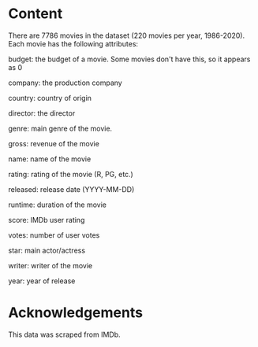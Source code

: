 

# Content
There are 7786 movies in the dataset (220 movies per year, 1986-2020). Each movie has the following attributes:

budget: the budget of a movie. Some movies don't have this, so it appears as 0

company: the production company

country: country of origin

director: the director

genre: main genre of the movie.

gross: revenue of the movie

name: name of the movie

rating: rating of the movie (R, PG, etc.)

released: release date (YYYY-MM-DD)

runtime: duration of the movie

score: IMDb user rating

votes: number of user votes

star: main actor/actress

writer: writer of the movie

year: year of release

# Acknowledgements
This data was scraped from IMDb.

